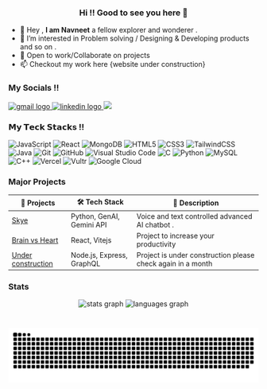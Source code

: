 <h3 align="center">
  Hi !! Good to see you here 💙
</h3>

- 👋 Hey , <b> I am Navneet</b> a fellow explorer and wonderer  .
- 👀 I’m interested in Problem solving / Designing & Developing products and so on .
- 💞️ Open to work/Collaborate on projects 
- 📫 Checkout my work here {website under construction}

###
 <h3 align="left"> My Socials !! </h3>
<div align="left">
  <a href="mailto:navneet1lakhera@gmail.com" target="_blank">
    <img src="https://img.shields.io/static/v1?message=Gmail&logo=gmail&label=&color=D14836&logoColor=white&labelColor=&style=for-the-badge" height="35" alt="gmail logo"  />
  </a>
  <a href="https://www.linkedin.com/in/navneet-lakhera-656895238" target="_blank">
    <img src="https://img.shields.io/static/v1?message=Linkedln&logo=linkedin&label=&color=0077B5&logoColor=white&labelColor=&style=for-the-badge" height="35" alt="linkedin logo"  />
  </a>
  <a href="https://leetcode.com/u/NavneetxDev/" target="_blank">
    <img src="https://img.shields.io/badge/dynamic/json?style=for-the-badge&labelColor=black&color=%23ffa116&label=Rating&query=rating&url=https%3A%2F%2Fleetcode-badge.vercel.app%2Fapi%2Fusers%2FNavneetxdev&logo=leetcode&logoColor=yellow" />
  </a>  
  
</div>

<h3 align="left">𝗠𝘆 𝗧𝗲𝗰𝗸 𝗦𝘁𝗮𝗰𝗸s !! </h3>

![JavaScript](https://img.shields.io/badge/javascript-%23323330.svg?style=for-the-badge&logo=javascript&logoColor=%23F7DF1E)
![React](https://img.shields.io/badge/react-%2320232a.svg?style=for-the-badge&logo=react&logoColor=%2361DAFB)
![MongoDB](https://img.shields.io/badge/MongoDB-%234ea94b.svg?style=for-the-badge&logo=mongodb&logoColor=white)
![HTML5](https://img.shields.io/badge/html5-%23E34F26.svg?style=for-the-badge&logo=html5&logoColor=white)
![CSS3](https://img.shields.io/badge/css3-%231572B6.svg?style=for-the-badge&logo=css3&logoColor=white)
![TailwindCSS](https://img.shields.io/badge/tailwindcss-%2338B2AC.svg?style=for-the-badge&logo=tailwind-css&logoColor=white)
![Java](https://img.shields.io/badge/java-%23ED8B00.svg?style=for-the-badge&logo=java&logoColor=white)
![Git](https://img.shields.io/badge/git-%23F05033.svg?style=for-the-badge&logo=git&logoColor=white)
![GitHub](https://img.shields.io/badge/github-%23121011.svg?style=for-the-badge&logo=github&logoColor=white)
![Visual Studio Code](https://img.shields.io/badge/Visual%20Studio%20Code-0078d7.svg?style=for-the-badge&logo=visual-studio-code&logoColor=white)
![C](https://img.shields.io/badge/c-%2300599C.svg?style=for-the-badge&logo=c&logoColor=white)
![Python](https://img.shields.io/badge/python-3670A0?style=for-the-badge&logo=python&logoColor=ffdd54)
![MySQL](https://img.shields.io/badge/mysql-4479A1.svg?style=for-the-badge&logo=mysql&logoColor=white)
![C++](https://img.shields.io/badge/c++-%2300599C.svg?style=for-the-badge&logo=c%2B%2B&logoColor=white)
![Vercel](https://img.shields.io/badge/vercel-%23000000.svg?style=for-the-badge&logo=vercel&logoColor=white)
![Vultr](https://img.shields.io/badge/Vultr-007BFC.svg?style=for-the-badge&logo=vultr)
![Google Cloud](https://img.shields.io/badge/GoogleCloud-%234285F4.svg?style=for-the-badge&logo=google-cloud&logoColor=white)





###

### Major Projects

<div align="center">

| 🎁 Projects                           | 🛠 Tech Stack                    | 📄 Description                                                                 |
|---------------------------------------|----------------------------------|-------------------------------------------------------------------------------|
| [Skye](#)                        | Python, GenAI, Gemini API                | Voice and text controlled advanced AI chatbot .                            |
| [Brain vs Heart](https://brain-vs-heart.vercel.app/)                        | React, Vitejs     |   Project to increase your productivity    |
| [Under construction](#)                        | Node.js, Express, GraphQL        |  Project is under construction please check again in a month   |

</div>




###

###
<h3>Stats</h3>
<div align="center">
  <img src="https://github-readme-stats.vercel.app/api?username=NavneetxDev&hide_title=false&hide_rank=false&show_icons=true&include_all_commits=true&count_private=true&disable_animations=false&theme=dracula&locale=en&hide_border=false" height="150" alt="stats graph"  />
  <img src="https://github-readme-stats.vercel.app/api/top-langs?username=NavneetxDev&locale=en&hide_title=false&layout=compact&card_width=320&langs_count=5&theme=vue-dark&hide_border=false" height="150" alt="languages graph"  />
</div>

###

<br clear="both">

<img src="https://raw.githubusercontent.com/NavneetxDev/NavneetxDev/main/dict/github-snake-dark.svg" alt="Snake animation" />

###
